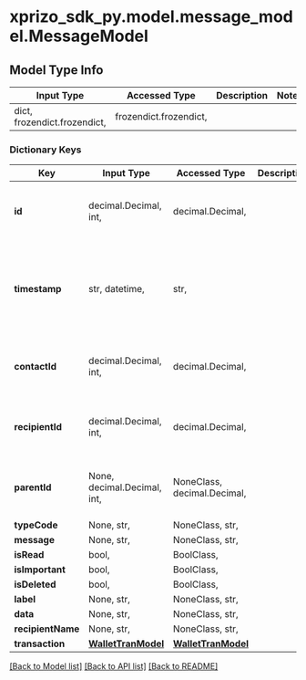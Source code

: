# xprizo_sdk_py.model.message_model.MessageModel

## Model Type Info
Input Type | Accessed Type | Description | Notes
------------ | ------------- | ------------- | -------------
dict, frozendict.frozendict,  | frozendict.frozendict,  |  | 

### Dictionary Keys
Key | Input Type | Accessed Type | Description | Notes
------------ | ------------- | ------------- | ------------- | -------------
**id** | decimal.Decimal, int,  | decimal.Decimal,  |  | [optional] value must be a 64 bit integer
**timestamp** | str, datetime,  | str,  |  | [optional] value must conform to RFC-3339 date-time
**contactId** | decimal.Decimal, int,  | decimal.Decimal,  |  | [optional] value must be a 64 bit integer
**recipientId** | decimal.Decimal, int,  | decimal.Decimal,  |  | [optional] value must be a 64 bit integer
**parentId** | None, decimal.Decimal, int,  | NoneClass, decimal.Decimal,  |  | [optional] value must be a 64 bit integer
**typeCode** | None, str,  | NoneClass, str,  |  | [optional] 
**message** | None, str,  | NoneClass, str,  |  | [optional] 
**isRead** | bool,  | BoolClass,  |  | [optional] 
**isImportant** | bool,  | BoolClass,  |  | [optional] 
**isDeleted** | bool,  | BoolClass,  |  | [optional] 
**label** | None, str,  | NoneClass, str,  |  | [optional] 
**data** | None, str,  | NoneClass, str,  |  | [optional] 
**recipientName** | None, str,  | NoneClass, str,  |  | [optional] 
**transaction** | [**WalletTranModel**](WalletTranModel.md) | [**WalletTranModel**](WalletTranModel.md) |  | [optional] 

[[Back to Model list]](../../README.md#documentation-for-models) [[Back to API list]](../../README.md#documentation-for-api-endpoints) [[Back to README]](../../README.md)

